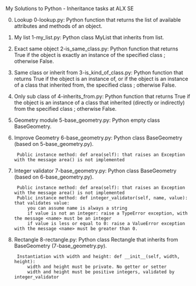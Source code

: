 My Solutions to Python - Inheritance tasks at ALX SE


0. Lookup
	0-lookup.py: Python function that returns the list of available attributes and methods of an object.


1. My list
	1-my_list.py: Python class MyList that inherits from list.


2. Exact same object
	2-is_same_class.py: Python function that returns True if the object is exactly an instance of the specified class ; otherwise False.


3. Same class or inherit from
	3-is_kind_of_class.py: Python function that returns True if the object is an instance of, or if the object is an instance of a class that inherited from, the specified class ; otherwise False.


4. Only sub class of
	4-inherits_from.py: Python function that returns True if the object is an instance of a class that inherited (directly or indirectly) from the specified class ; otherwise False.


5. Geometry module
	5-base_geometry.py: Python empty class BaseGeometry.


6. Improve Geometry
	6-base_geometry.py: Python class BaseGeometry (based on 5-base_geometry.py).
		
		Public instance method: def area(self): that raises an Exception with the message area() is not implemented

7. Integer validator
	7-base_geometry.py: Python class BaseGeometry (based on 6-base_geometry.py).

		Public instance method: def area(self): that raises an Exception with the message area() is not implemented
		Public instance method: def integer_validator(self, name, value): that validates value:
			you can assume name is always a string
			if value is not an integer: raise a TypeError exception, with the message <name> must be an integer
			if value is less or equal to 0: raise a ValueError exception with the message <name> must be greater than 0.


8. Rectangle
	8-rectangle.py: Python class Rectangle that inherits from BaseGeometry (7-base_geometry.py).

		Instantiation with width and height: def __init__(self, width, height):
			width and height must be private. No getter or setter
			width and height must be positive integers, validated by integer_validator
